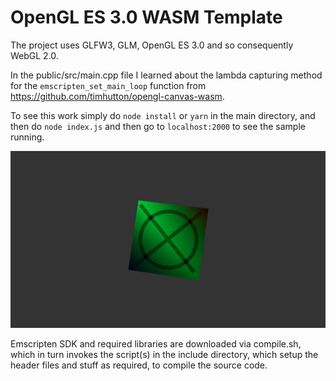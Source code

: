 # OpenGL ES 3.0 WASM Template
The project uses GLFW3, GLM, OpenGL ES 3.0 and so consequently WebGL 2.0.

In the public/src/main.cpp file I learned about the lambda capturing method for the `emscripten_set_main_loop` function from https://github.com/timhutton/opengl-canvas-wasm.

To see this work simply do `node install` or `yarn` in the main directory, and then do `node index.js` and then go to `localhost:2000` to see the sample running.

![alt text](https://raw.githubusercontent.com/aliabbas299792/openglWASMTemplate/textures/screenshot.jpg)

Emscripten SDK and required libraries are downloaded via compile.sh, which in turn invokes the script(s) in the include directory, which setup the header files and stuff as required, to compile the source code.
